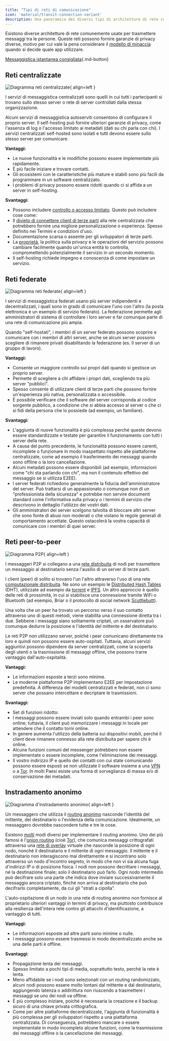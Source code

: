 ```yaml
---
title: "Tipi di reti di comunicazione"
icon: 'material/transit-connection-variant'
description: Una panoramica dei diversi tipi di architetture di rete comunemente usate da applicazioni di messaggistica istantanea.
---
```


Esistono diverse architetture di rete comunemente usate per trasmettere messaggi tra le persone. Queste reti possono fornire garanzie di privacy diverse, motivo per cui vale la pena considerare il [modello di minaccia](../basics/threat-modeling.md) quando si decide quale app utilizzare.

[Messaggistica istantanea consigliata](../real-time-communication.md ""){.md-button}

## Reti centralizzate

![Diagramma reti centralizzate](../assets/img/layout/network-centralized.svg){ align=left }

I servizi di messaggistica centralizzati sono quelli in cui tutti i partecipanti si trovano sullo stesso server o rete di server controllati dalla stessa organizzazione.

Alcuni servizi di messaggistica autoserviti consentono di configurare il proprio server. Il self-hosting può fornire ulteriori garanzie di privacy, come l'assenza di log o l'accesso limitato ai metadati (dati su chi parla con chi). I servizi centralizzati self-hosted sono isolati e tutti devono essere sullo stesso server per comunicare.

**Vantaggi:**

- Le nuove funzionalità e le modifiche possono essere implementate più rapidamente.
- È più facile iniziare e trovare contatti.
- Gli ecosistemi con le caratteristiche più mature e stabili sono più facili da programmare in un software centralizzato.
- I problemi di privacy possono essere ridotti quando ci si affida a un server in self-hosting.

**Svantaggi:**

- Possono includere [controllo o accesso limitato](https://drewdevault.com/2018/08/08/Signal.html). Questo può includere cose come:
- Il [divieto di connettere client di terze parti](https://github.com/LibreSignal/LibreSignal/issues/37#issuecomment-217211165) alla rete centralizzata che potrebbero fornire una migliore personalizzazione o esperienza. Spesso definito nei Termini e condizioni d'uso.
- Documentazione scarsa o assente per gli sviluppatori di terze parti.
- La [proprietà](https://web.archive.org/web/20210729191953/https://blog.privacytools.io/delisting-wire/), la politica sulla privacy e le operazioni del servizio possono cambiare facilmente quando un'unica entità lo controlla, compromettendo potenzialmente il servizio in un secondo momento.
- Il self-hosting richiede impegno e conoscenza di come impostare un servizio.

## Reti federate

![Diagramma reti federate](../assets/img/layout/network-decentralized.svg){ align=left }

I servizi di messaggistica federati usano più server indipendenti e decentralizzati, i quali sono in grado di comunicare l'uno con l'altro (la posta elettronica è un esempio di servizio federato). La federazione permette agli amministratori di sistema di controllare i loro server e far comunque parte di una rete di comunicazione più ampia.

Quando "self-hostati", i membri di un server federato possono scoprire e comunicare con i membri di altri server, anche se alcuni server possono scegliere di rimanere privati disabilitando la federazione (es. Il server di un gruppo di lavoro).

**Vantaggi:**

- Consente un maggiore controllo sui propri dati quando si gestisce un proprio server.
- Permette di scegliere a chi affidare i propri dati, scegliendo tra più server "pubblici".
- Spesso consente di utilizzare client di terze parti che possono fornire un'esperienza più nativa, personalizzata o accessibile.
- È possibile verificare che il software del server corrisponda al codice sorgente pubblico, a condizione che si abbia accesso al server o che ci si fidi della persona che lo possiede (ad esempio, un familiare).

**Svantaggi:**

- L'aggiunta di nuove funzionalità è più complessa perché queste devono essere standardizzate e testate per garantire il funzionamento con tutti i server della rete.
- A causa del punto precedente, le funzionalità possono essere carenti, incomplete o funzionare in modo inaspettato rispetto alle piattaforme centralizzate, come ad esempio il trasferimento dei messaggi quando sono offline o la loro cancellazione.
- Alcuni metadati possono essere disponibili (ad esempio, informazioni come "chi sta parlando con chi", ma non il contenuto effettivo del messaggio se si utilizza E2EE).
- I server federati richiedono generalmente la fiducia dell'amministratore del server. Può trattarsi di un appassionato o comunque non di un "professionista della sicurezza" e potrebbe non servire documenti standard come l'informativa sulla privacy o i termini di servizio che descrivono in dettaglio l'utilizzo dei vostri dati.
- Gli amministratori dei server scelgono talvolta di bloccare altri server che sono fonte di abusi non moderati o che violano le regole generali di comportamento accettate. Questo ostacolerà la vostra capacità di comunicare con i membri di quei server.

## Reti peer-to-peer

![Diagramma P2P](../assets/img/layout/network-distributed.svg){ align=left }

I messaggeri P2P si collegano a una [rete distribuita](https://en.wikipedia.org/wiki/Distributed_networking) di nodi per trasmettere un messaggio al destinatario senza l'ausilio di un server di terze parti.

I client (peer) di solito si trovano l'un l'altro attraverso l'uso di una rete [computazionale distribuita](https://en.wikipedia.org/wiki/Distributed_computing). Ne sono un esempio le [Distributed Hash Tables](https://en.wikipedia.org/wiki/Distributed_hash_table) (DHT), utilizzate ad esempio da [torrent](https://en.wikipedia.org/wiki/BitTorrent_(protocol)) e [IPFS](https://en.wikipedia.org/wiki/InterPlanetary_File_System). Un altro approccio è quello delle reti di prossimità, in cui si stabilisce una connessione tramite WiFi o Bluetooth (ad esempio, Briar o il protocollo di social network [Scuttlebutt](https://www.scuttlebutt.nz)).

Una volta che un peer ha trovato un percorso verso il suo contatto attraverso uno di questi metodi, viene stabilita una connessione diretta tra i due. Sebbene i messaggi siano solitamente criptati, un osservatore può comunque dedurre la posizione e l'identità del mittente e del destinatario.

Le reti P2P non utilizzano server, poiché i peer comunicano direttamente tra loro e quindi non possono essere auto-ospitati. Tuttavia, alcuni servizi aggiuntivi possono dipendere da server centralizzati, come la scoperta degli utenti o la trasmissione di messaggi offline, che possono trarre vantaggio dall'auto-ospitalità.

**Vantaggi:**

- Le informazioni esposte a terzi sono minime.
- Le moderne piattaforme P2P implementano E2EE per impostazione predefinita. A differenza dei modelli centralizzati e federati, non ci sono server che possano intercettare e decriptare le trasmissioni.

**Svantaggi:**

- Set di funzioni ridotto:
- I messaggi possono essere inviati solo quando entrambi i peer sono online; tuttavia, il client può memorizzare i messaggi in locale per attendere che il contatto torni online.
- In genere aumenta l'utilizzo della batteria sui dispositivi mobili, perché il client deve rimanere connesso alla rete distribuita per sapere chi è online.
- Alcune funzioni comuni del messenger potrebbero non essere implementate o essere incomplete, come l'eliminazione dei messaggi.
- Il vostro indirizzo IP e quello dei contatti con cui state comunicando possono essere esposti se non utilizzate il software insieme a una [VPN](../vpn.md) o a [Tor](../tor.md). In molti Paesi esiste una forma di sorveglianza di massa e/o di conservazione dei metadati.

## Instradamento anonimo

![Diagramma d'instradamento anonimo](../assets/img/layout/network-anonymous-routing.svg){ align=left }

Un messaggero che utilizza il [routing anonimo](https://doi.org/10.1007/978-1-4419-5906-5_628) nasconde l'identità del mittente, del destinatario o l'evidenza della comunicazione. Idealmente, un messaggero dovrebbe nascondere tutte e tre le cose.

Esistono [molti](https://doi.org/10.1145/3182658) modi diversi per implementare il routing anonimo. Uno dei più famosi è l'[onion routing](https://en.wikipedia.org/wiki/Onion_routing) (cioè [Tor](tor-overview.md)), che comunica messaggi crittografati attraverso una [rete di overlay](https://en.wikipedia.org/wiki/Overlay_network) virtuale che nasconde la posizione di ogni nodo, nonché il destinatario e il mittente di ogni messaggio. Il mittente e il destinatario non interagiscono mai direttamente e si incontrano solo attraverso un nodo d'incontro segreto, in modo che non vi sia alcuna fuga d'indirizzi IP o di posizione fisica. I nodi non possono decrittare i messaggi, né la destinazione finale; solo il destinatario può farlo. Ogni nodo intermedio può decifrare solo una parte che indica dove inviare successivamente il messaggio ancora criptato, finché non arriva al destinatario che può decifrarlo completamente, da cui gli "strati a cipolla".

L'auto-ospitazione di un nodo in una rete di routing anonimo non fornisce al proprietario ulteriori vantaggi in termini di privacy, ma piuttosto contribuisce alla resilienza dell'intera rete contro gli attacchi d'identificazione, a vantaggio di tutti.

**Vantaggi:**

- Le informazioni esposte ad altre parti sono minime o nulle.
- I messaggi possono essere trasmessi in modo decentralizzato anche se una delle parti è offline.

**Svantaggi:**

- Propagazione lenta dei messaggi.
- Spesso limitato a pochi tipi di media, soprattutto testo, perché la rete è lenta.
- Meno affidabile se i nodi sono selezionati con un routing randomizzato, alcuni nodi possono essere molto lontani dal mittente e dal destinatario, aggiungendo latenza o addirittura non riuscendo a trasmettere i messaggi se uno dei nodi va offline.
- È più complesso iniziare, poiché è necessaria la creazione e il backup sicuro di una chiave privata crittografica.
- Come per altre piattaforme decentralizzate, l'aggiunta di funzionalità è più complessa per gli sviluppatori rispetto a una piattaforma centralizzata. Di conseguenza, potrebbero mancare o essere implementate in modo incompleto alcune funzioni, come la trasmissione dei messaggi offline o la cancellazione dei messaggi.
